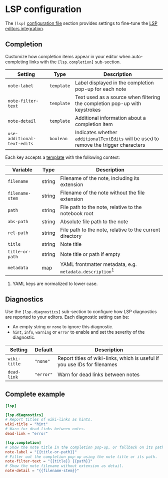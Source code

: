 # LSP configuration

The `[lsp]` [configuration file](config.md) section provides settings to
fine-tune the [LSP editors integration](../tips/editors-integration.md).

## Completion

Customize how completion items appear in your editor when auto-completing links
with the `[lsp.completion]` sub-section.

| Setting                     | Type       | Description                                                                           |
| --------------------------- | ---------- | ------------------------------------------------------------------------------------- |
| `note-label`                | `template` | Label displayed in the completion pop-up for each note                                |
| `note-filter-text`          | `template` | Text used as a source when filtering the completion pop-up with keystrokes            |
| `note-detail`               | `template` | Additional information about a completion item                                        |
| `use-additional-text-edits` | `boolean`  | Indicates whether `additionalTextEdits` will be used to remove the trigger characters |

Each key accepts a [template](../notes/template.md) with the following context:

| Variable        | Type   | Description                                                        |
| --------------- | ------ | ------------------------------------------------------------------ |
| `filename`      | string | Filename of the note, including its extension                      |
| `filename-stem` | string | Filename of the note without the file extension                    |
| `path`          | string | File path to the note, relative to the notebook root               |
| `abs-path`      | string | Absolute file path to the note                                     |
| `rel-path`      | string | File path to the note, relative to the current directory           |
| `title`         | string | Note title                                                         |
| `title-or-path` | string | Note title or path if empty                                        |
| `metadata`      | map    | YAML frontmatter metadata, e.g. `metadata.description`<sup>1</sup> |

1. YAML keys are normalized to lower case.

## Diagnostics

Use the `[lsp.diagnostics]` sub-section to configure how LSP diagnostics are
reported to your editors. Each diagnostic setting can be:

- An empty string or `none` to ignore this diagnostic.
- `hint`, `info`, `warning` or `error` to enable and set the severity of the
  diagnostic.

| Setting      | Default   | Description                                                               |
| ------------ | --------- | ------------------------------------------------------------------------- |
| `wiki-title` | `"none"`  | Report titles of wiki-links, which is useful if you use IDs for filenames |
| `dead-link`  | `"error"` | Warn for dead links between notes                                         |

## Complete example

```toml
[lsp]

[lsp.diagnostics]
# Report titles of wiki-links as hints.
wiki-title = "hint"
# Warn for dead links between notes.
dead-link = "error"

[lsp.completion]
# Show the note title in the completion pop-up, or fallback on its path if empty.
note-label = "{{title-or-path}}"
# Filter out the completion pop-up using the note title or its path.
note-filter-text = "{{title}} {{path}}"
# Show the note filename without extension as detail.
note-detail = "{{filename-stem}}"
```
